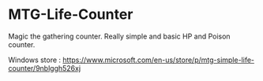 # MTG-Life-Counter
Magic the gathering counter. Really simple and basic HP and Poison counter.

Windows store : https://www.microsoft.com/en-us/store/p/mtg-simple-life-counter/9nblggh526xj
